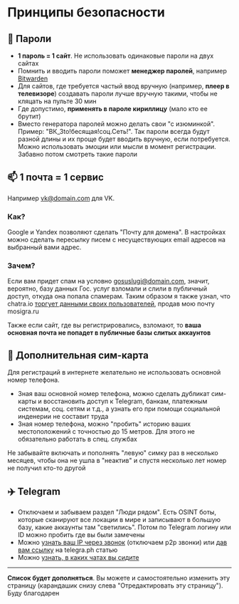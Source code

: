 # Принципы безопасности

## 🔐 Пароли

- **1 пароль = 1 сайт**. Не использовать одинаковые пароли на двух сайтах
- Помнить и вводить пароли поможет **менеджер паролей**, например [Bitwarden](/bitwarden)
- Для сайтов, где требуется частый ввод вручную (например, **плеер в телевизоре**) создавать пароли лучше вручную такими, чтобы не кляцать на пульте 30 мин
- Где допустимо, **применять в пароле кириллицу** (мало кто ее брутит)
- Вместо генератора паролей можно делать свои "с изюминкой". Пример: "ВК_3to!бесящая!соц.Сеть!". Так пароли всегда будут разной длины и их проще будет вводить вручную, если потребуется. Можно использовать эмоции или мысли в момент регистрации. Забавно потом смотреть такие пароли

## 📫 1 почта = 1 сервис

Например vk@domain.com для VK.

### Как?

Google и Yandex позволяют сделать "Почту для домена". В настройках можно сделать пересылку писем с несуществующих email адресов на выбранный вами адрес.

### Зачем?

Если вам придет спам на условно gosuslugi@domain.com, значит, вероятно, базу данных Гос. услуг взломали и слили в публичный доступ, откуда она попала спамерам. Таким образом я также узнал, что chatra.io [торгует данными своих пользователей](https://imgur.com/fLN74uU), продав мою почту mosigra.ru

Также если сайт, где вы регистрировались, взломают, то **ваша основная почта не попадет в публичные базы слитых аккаунтов**

## 📵 Дополнительная сим-карта

Для регистраций в интернете желательно не использовать основной номер телефона.

- Зная ваш основной номер телефона, можно сделать дубликат сим-карты и восстановить доступ к Telegram, банкам, платежным системам, соц. сетям и т.д., а узнать его при помощи социальной инденерии не составит труда
- Зная номер телефона, можно "пробить" историю ваших местоположений с точностью до 15 метров. Для этого не обязательно работать в спец. службах

Не забывайте включать и пополнять "левую" симку раз в несколько месяцев, чтобы она не ушла в "неактив" и спустя несколько лет номер не получил кто-то другой

## ✈️ Telegram

- Отключаем и забываем раздел "Люди рядом". Есть OSINT боты, которые сканируют все локации в мире и записывают в большую базу, какие аккаунты там "светились". Потом по Telegram логину или ID можно пробить где вы были замечены
- Можно [узнать ваш IP через звонок](https://n0a.pw/telegram-get-remote-ip/) (отключаем p2p звонки) или [дав вам ссылку](https://rucore.net/%E2%80%8B%E2%80%8Bkak-uznat-ip-cherez-statyu-na-telegraph/) на telegra.ph статью
- Можно [узнать, в каких чатах вы сидите](/telegram-osint)

---

**Список будет дополняться**. Вы можете и самостоятельно изменить эту страницу (карандашик снизу слева "Отредактировать эту страницу"). Буду благодарен
